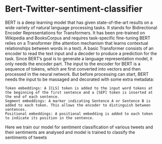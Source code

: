 # Bert-Twitter-sentiment-classifier
BERT is a deep learning model that has given state-of-the-art results on a wide variety of natural language processing tasks. It stands for Bidirectional Encoder Representations for Transformers. It has been pre-trained on Wikipedia and BooksCorpus and requires task-specific fine-tuning
BERT relies on a Transformer (the attention mechanism that learns contextual relationships between words in a text). A basic Transformer consists of an encoder to read the text input and a decoder to produce a prediction for the task. Since BERT’s goal is to generate a language representation model, it only needs the encoder part. The input to the encoder for BERT is a sequence of tokens, which are first converted into vectors and then processed in the neural network. But before processing can start, BERT needs the input to be massaged and decorated with some extra metadata:

    Token embeddings: A [CLS] token is added to the input word tokens at the beginning of the first sentence and a [SEP] token is inserted at the end of each sentence.
    Segment embeddings: A marker indicating Sentence A or Sentence B is added to each token. This allows the encoder to distinguish between sentences.
    Positional embeddings: A positional embedding is added to each token to indicate its position in the sentence.
Here we train our model for sentiment classification of various tweets and their sentiments are analysed and model is trained to classify the sentiments of tweets  
